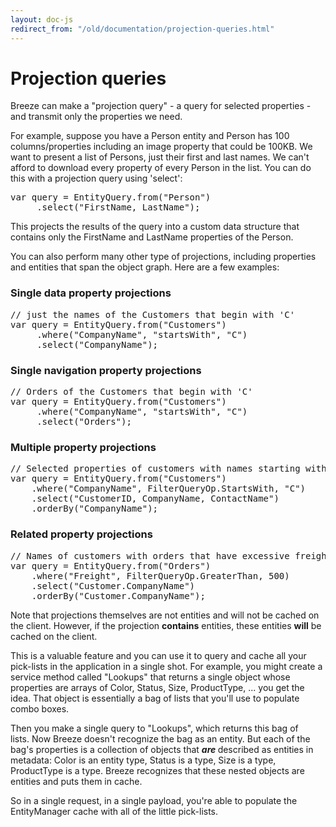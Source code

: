 ```yaml
---
layout: doc-js
redirect_from: "/old/documentation/projection-queries.html"
---
```


<h1>
	Projection queries</h1>
<p>Breeze can make a &quot;projection query&quot; - a query for selected properties - and transmit only the properties we need.</p>
<p>For example, suppose you have a Person entity and Person has 100 columns/properties including an image property that could be 100KB. We want to present a list of Persons, just their first and last names. We can&#39;t afford to download every property of every Person in the list. You can do this with a projection query using &#39;select&#39;:</p>
<pre class="brush:jscript;">
var query = EntityQuery.from(&quot;Person&quot;)
     .select(&quot;FirstName, LastName&quot;);</pre>
<p>This projects the results of the query into a custom data structure that contains only the FirstName and LastName properties of the Person.</p>
<p>You can also perform many other type of projections, including properties and&nbsp;entities that span&nbsp;the object&nbsp;graph.&nbsp;Here are a few examples:</p>
<h3>
	<a name="Single data property projections"></a>Single data property projections</h3>
<pre class="brush:jscript;">
// just the names of the Customers that begin with &#39;C&#39;
var query = EntityQuery.from(&quot;Customers&quot;)
     .where(&quot;CompanyName&quot;, &quot;startsWith&quot;, &quot;C&quot;)
     .select(&quot;CompanyName&quot;);</pre>
<h3>
	<a name="Single navigation property projections"></a>Single navigation property projections</h3>
<pre class="brush:jscript;">
// Orders of the Customers that begin with &#39;C&#39;
var query = EntityQuery.from(&quot;Customers&quot;)
     .where(&quot;CompanyName&quot;, &quot;startsWith&quot;, &quot;C&quot;)
     .select(&quot;Orders&quot;);</pre>
<h3>
	<a name="Multiple property projections"></a>Multiple property projections</h3>
<pre class="brush:jscript;">
// Selected properties of customers with names starting with &lsquo;C&rsquo;
var query = EntityQuery.from(&quot;Customers&quot;)
    .where(&quot;CompanyName&quot;, FilterQueryOp.StartsWith, &quot;C&quot;)
    .select(&quot;CustomerID, CompanyName, ContactName&quot;)
    .orderBy(&quot;CompanyName&quot;);</pre>
<h3>
	<a name="Related property projections"></a>Related property projections</h3>
<pre class="brush:jscript;">
// Names of customers with orders that have excessive freight costs
var query = EntityQuery.from(&quot;Orders&quot;)
    .where(&quot;Freight&quot;, FilterQueryOp.GreaterThan, 500)
    .select(&quot;Customer.CompanyName&quot;)
    .orderBy(&quot;Customer.CompanyName&quot;);
</pre>
<p>Note that projections themselves are not entities and will not be cached on the client. However, if the projection <strong>contains</strong> entities, these entities <strong>will</strong> be cached on the client.</p>
<p>This is a&nbsp;valuable feature and you can use it to query and cache all your pick-lists in the application in a single shot. For example, you might create a service method called &quot;Lookups&quot; that returns a single object whose properties are arrays of Color, Status, Size, ProductType, ... you get the idea. That object is essentially a bag of lists that you&#39;ll use to populate combo boxes.</p>
<p>Then you make a single query to &quot;Lookups&quot;,&nbsp;which returns this bag of lists.&nbsp;Now Breeze doesn&#39;t recognize the bag as an entity. But each of the bag&#39;s properties is a collection of objects that <strong><em>are </em></strong>described as entities in metadata: Color is an entity type, Status is a type, Size is a type, ProductType is a type. Breeze recognizes that these nested objects are entities and puts them in cache.&nbsp;</p>
<p>So in a single request, in a single payload, you&#39;re able to populate the EntityManager cache with all of the little pick-lists.</p>
